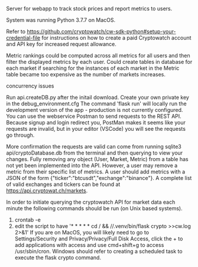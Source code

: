 Server for webapp to track stock prices and report metrics to users.

System was running Python 3.7.7 on MacOS.

Refer to https://github.com/cryptowatch/cw-sdk-python#setup-your-credential-file for instructions on how to create a paid Cryptowatch account and API key for increased request allowance.


Metric rankings could be computed across all metrics for all users and then filter the displayed metrics by each user.
Could create tables in database for each market if searching for the instances of each market in the Metric table became too expensive as the number of markets increases.

concurrency issues


Run api.createDB.py after the initail download. Create your own private key in the debug_environment.cfg
The command 'flask run' will locally run the development version of the app - production is not currently configured. You can use the webservice Postman to send requests to the REST API. Because signup and login redirect you, PostMan makes it seems like your requests are invalid, but in your editor (VSCode) you will see the requests go through.

More confirmation the requests are valid can come from running sqlite3 api/cryptoDatabase.db from the terminal and then querying to view your changes.
Fully removing any object (User, Market, Metric) from a table has not yet been implemented into the API. However, a user may remove a metric from their specific list of metrics. A user should add metrics with a JSON of the form {"ticker":"btcusdt","exchange":"binance"}. A complete list of valid exchanges and tickers can be found at https://api.cryptowat.ch/markets. 

In order to initiate querying the cryptowatch API for market data each minute the following commands should be run (on Unix based systems). 
1. crontab -e
2. edit the script to have '* * * * * cd /<project directory> && /<project directory>/.venv/bin/flask crypto >>cw.log 2>&1'
If you are on MacOS, you will likely need to go to Settings/Security and Privacy/Privacy/Full Disk Access, click the + to add applications with access and use cmd+shift+g to access /usr/sbin/cron. Windows should refer to creating a scheduled task to execute the flask crypto command.

